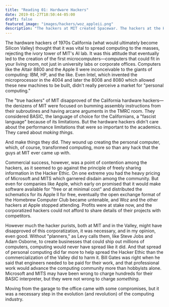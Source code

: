```yaml
---
title: "Reading 01: Hardware Hackers"
date: 2019-01-27T18:50:44-05:00
draft: false
featured_image: "images/hackers/woz_appleii.png"
description: "The hackers at MIT created Spacewar. The hackers at the Homebrew Computer Club created the personal computer. Guess which one had a bigger impact."
---
```

The hardware hackers of 1970s California (what would ultimately become Silicon
Valley) thought that it was vital to spread computing to the masses, rejecting
the ivory tower of MIT's AI lab. It was this attitude that eventually led to the
creation of the first microcomputers—computers that could fit in your living
room, not just in university labs or corporate offices. Computers like the
Altair 8800 and the Apple II were inconceivable to the giants of computing: IBM,
HP, and the like. Even Intel, which invented the microprocessor in the 4004 and
later the 8008 and 8080 which allowed these new machines to be built, didn't
really perceive a market for "personal computing."

The "true hackers" of MIT disapproved of the California hardware hackers—the
denizens of MIT were focused on bumming assembly instructions from their
subroutines and having arcane arguments in the TMRC room. They considered BASIC,
the language of choice for the Californians, a "fascist language" because of its
limitations. But the hardware hackers didn't care about the performance
limitations that were so important to the academics. They cared about *making
things*.

And make things they did. They wound up creating the personal computer, which,
of course, transformed computing, more so than any hack that the guys at MIT
ever came up with.

Commercial success, however, was a point of contention among the hackers, as it
seemed to go against the principle of freely sharing information in the Hacker
Ethic. On one extreme you had the heavy pricing of Microsoft and MITS which
garnered disdain among the community. But even for companies like Apple, which
early on promised that it would make software available for "free or at minimal
cost" and distributed the schematics for its Apple II for free, eventually the
open exchange format of the Homebrew Computer Club became untenable, and Woz and
the other hackers at Apple stopped attending. Profits were at stake now, and the
corporatized hackers could not afford to share details of their projects with
competitors.

However much the hacker purists, both at MIT and in the Valley, might have
disapproved of this corporatization, it was necessary, and in my opinion, even
good. Without "planners," as Levy calls them, like Steve Jobs and Adam Osborne,
to create businesses that could ship out millions of computers, computing would
never have spread like it did. And that spread of personal computing did far
more to help spread the Hacker Ethic than the commercialization of the Valley
did to harm it. Bill Gates was right when he said that engineers needed to be
paid for their work, and that professional work would advance the computing
community more than hobbyists alone. Microsoft and MITS may have been wrong to
charge hundreds for their BASIC interpreter, but they were not wrong to charge
*something*.

Moving from the garage to the office came with some compromises, but it was a
necessary step in the evolution (and revolution) of the computing industry.
